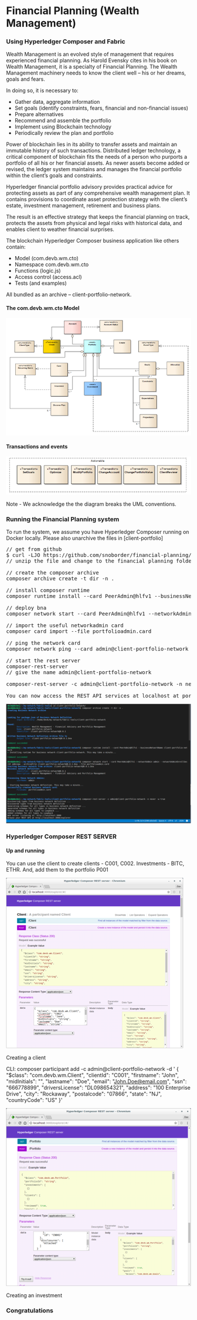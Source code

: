 # Financial Planning (Wealth Management)
### Using Hyperledger Composer and Fabric

Wealth Management is an evolved style of management that requires experienced financial planning. As Harold Evensky cites in his book on Wealth Management, it is a specialty of Financial Planning. The Wealth Management machinery needs to know the client well – his or her dreams, goals and fears.

In doing so, it is necessary to:
* Gather data, aggregate information
* Set goals (identify constraints, fears, financial and non-financial issues)
* Prepare alternatives
* Recommend and assemble the portfolio
* Implement using Blockchain technology
* Periodically review the plan and portfolio 

Power of blockchain lies in its ability to transfer assets and maintain an immutable history of such transactions. Distributed ledger technology, a critical component of blockchain fits the needs of a person who purports a portfolio of all his or her financial assets. As newer assets become added or revised, the ledger system maintains and manages the financial portfolio within the client’s goals and constraints.

Hyperledger financial portfolio advisory provides practical advice for protecting assets as part of any comprehensive wealth management plan. It contains provisions to coordinate asset protection strategy with the client’s estate, investment management, retirement and business plans.

The result is an effective strategy that keeps the financial planning on track, protects the assets from physical and legal risks with historical data, and enables client to weather financial surprises.

The blockchain Hyperledger Composer business application like others contain:

* Model (com.devb.wm.cto)
* Namespace com.devb.wm.cto
* Functions (logic.js)
* Access control (access.acl)
* Tests (and examples)

All bundled as an archive – client-portfolio-network.

#### The com.devb.wm.cto Model
![UML Diagram of the model](test/art0509.png)

#### Transactions and events
![UML Diagram of the model](test/art0510.png)

Note - We acknowledge the the diagram breaks the UML conventions.

### Running the Financial Planning system
To run the system, we assume you have Hyperledger Composer running on Docker locally. Please also unarchive the files in [client-portfolio]

<pre>
// get from github
$ curl -LJO https://github.com/snoborder/financial-planning/archive/master.zip
// unzip the file and change to the financial planning folder

// create the composer archive
composer archive create -t dir -n .

// install composer runtime
composer runtime install --card PeerAdmin@hlfv1 --businessNetworkName client-portfolio-network

// deploy bna
composer network start --card PeerAdmin@hlfv1 --networkAdmin admin --networkAdminEnrollSecret adminpw --archiveFile client-portfolio-network@0.0.1.bna --file portfolioadmin.card

// import the useful networkadmin card
composer card import --file portfolioadmin.card

// ping the network card
composer network ping --card admin@client-portfolio-network

// start the rest server
composer-rest-server
// give the name admin@client-portfolio-network

composer-rest-server -c admin@client-portfolio-network -n never -w true

You can now access the REST API services at localhost at port 3000. 
</pre>

![UML Diagram of the model](test/art0505.png)

### Hyperledger Composer REST SERVER
#### Up and running

You can use the client to create clients - C001, C002. Investments - BITC, ETHR. And, add them to the portfolio P001

![UML Diagram of the model](test/art0507.png)

Creating a client

CLI: composer participant add -c admin@client-portfolio-network -d ' 
{ "$class": "com.devb.wm.Client", "clientId": "C001",
    "firstname": "John",
    "midInitials": "",
    "lastname": "Doe",
    "email": "John.Doe@email.com",
    "ssn": "666778899",
    "driversLicense": "DL098654321",
    "address": "100 Enterprise Drive",
    "city": "Rockaway",
    "postalcode": "07866",
    "state": "NJ",
    "countryCode": "US"
  }'
  
![UML Diagram of the model](test/art0508.png)

Creating an investment


### Congratulations
